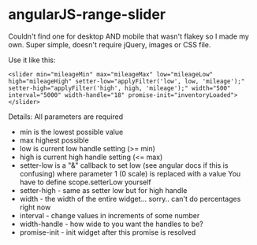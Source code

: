 angularJS-range-slider
======================

Couldn't find one for desktop AND mobile that wasn't flakey so I made my own. Super simple, doesn't require jQuery, images or CSS file.

Use it like this:
```
<slider min="mileageMin" max="mileageMax" low="mileageLow" high="mileageHigh" setter-low="applyFilter('low', low, 'mileage');" setter-high="applyFilter('high', high, 'mileage');" width="500" interval="5000" width-handle="18" promise-init="inventoryLoaded"></slider>
```

Details:
All parameters are required

- min is the lowest possible value 
- max highest possible
- low is current low handle setting (>= min)
- high is current high handle setting (<= max)
- setter-low is a "&" callback to set low (see angular docs if this is confusing) where parameter 1 (0 scale) is replaced with a value
  You have to define scope.setterLow yourself
- setter-high - same as setter low but for high handle
- width - the width of the entire widget... sorry.. can't do percentages right now
- interval - change values in increments of some number
- width-handle - how wide to you want the handles to be?
- promise-init - init widget after this promise is resolved
